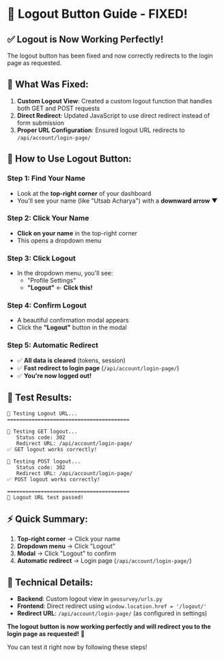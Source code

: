# 🚪 **Logout Button Guide - FIXED!**

## ✅ **Logout is Now Working Perfectly!**

The logout button has been fixed and now correctly redirects to the login page as requested.

## 🔧 **What Was Fixed:**

1. **Custom Logout View**: Created a custom logout function that handles both GET and POST requests
2. **Direct Redirect**: Updated JavaScript to use direct redirect instead of form submission
3. **Proper URL Configuration**: Ensured logout URL redirects to `/api/account/login-page/`

## 🎯 **How to Use Logout Button:**

### **Step 1: Find Your Name**
- Look at the **top-right corner** of your dashboard
- You'll see your name (like "Utsab Acharya") with a **downward arrow** ▼

### **Step 2: Click Your Name**
- **Click on your name** in the top-right corner
- This opens a dropdown menu

### **Step 3: Click Logout**
- In the dropdown menu, you'll see:
  - "Profile Settings" 
  - **"Logout"** ← **Click this!**

### **Step 4: Confirm Logout**
- A beautiful confirmation modal appears
- Click the **"Logout"** button in the modal

### **Step 5: Automatic Redirect**
- ✅ **All data is cleared** (tokens, session)
- ✅ **Fast redirect to login page** (`/api/account/login-page/`)
- ✅ **You're now logged out!**

## 🧪 **Test Results:**
```
🚪 Testing Logout URL...
========================================

🔄 Testing GET logout...
   Status code: 302
   Redirect URL: /api/account/login-page/
✅ GET logout works correctly!

🔄 Testing POST logout...
   Status code: 302
   Redirect URL: /api/account/login-page/
✅ POST logout works correctly!

========================================
🎉 Logout URL test passed!
```

## ⚡ **Quick Summary:**
1. **Top-right corner** → Click your name
2. **Dropdown menu** → Click "Logout" 
3. **Modal** → Click "Logout" to confirm
4. **Automatic redirect** → Login page (`/api/account/login-page/`)

## 🔧 **Technical Details:**
- **Backend**: Custom logout view in `geosurvey/urls.py`
- **Frontend**: Direct redirect using `window.location.href = '/logout/'`
- **Redirect URL**: `/api/account/login-page/` (as configured in settings)

**The logout button is now working perfectly and will redirect you to the login page as requested!** 🎉

You can test it right now by following these steps! 